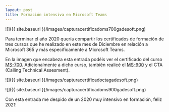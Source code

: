 ```yaml
---
layout: post
title: Formación intensiva en Microsoft Teams
---
```



![]({{ site.baseurl }}/images/capturacertificadoms700gadesoft.png)

Para terminar el año 2020 quería compartir los certificados de formación de tres cursos que he realizado en este mes de Diciembre en relación a Microsoft 365 y más específicamente a Microsoft Teams.

En la imagen que encabeza esta entrada podéis ver el certificado del curso [MS-700](https://docs.microsoft.com/es-es/learn/certifications/courses/ms-700t00). Adicionalmente a dicho curso, también realicé el [MS-900](https://docs.microsoft.com/es-es/learn/certifications/courses/ms-900t01) y el CTA (Calling Technical Assesment).

![]({{ site.baseurl }}/images/capturacertificadoctagadesoft.png)

![]({{ site.baseurl }}/images/capturacertificadoms900gadesoft.png)

Con esta entrada me despido de un 2020 muy intensivo en formación, feliz 2021!

